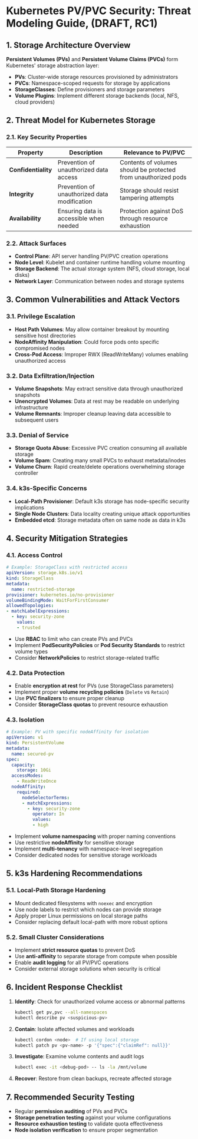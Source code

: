 # Kubernetes PV/PVC Security: Threat Modeling Guide, (DRAFT, RC1)

## 1. Storage Architecture Overview

**Persistent Volumes (PVs)** and **Persistent Volume Claims (PVCs)** form Kubernetes' storage abstraction layer:

- **PVs**: Cluster-wide storage resources provisioned by administrators
- **PVCs**: Namespace-scoped requests for storage by applications
- **StorageClasses**: Define provisioners and storage parameters
- **Volume Plugins**: Implement different storage backends (local, NFS, cloud providers)

## 2. Threat Model for Kubernetes Storage

### 2.1. Key Security Properties

| Property | Description | Relevance to PV/PVC |
|----------|-------------|---------------------|
| **Confidentiality** | Prevention of unauthorized data access | Contents of volumes should be protected from unauthorized pods |
| **Integrity** | Prevention of unauthorized data modification | Storage should resist tampering attempts |
| **Availability** | Ensuring data is accessible when needed | Protection against DoS through resource exhaustion |

### 2.2. Attack Surfaces

- **Control Plane**: API server handling PV/PVC creation operations
- **Node Level**: Kubelet and container runtime handling volume mounting
- **Storage Backend**: The actual storage system (NFS, cloud storage, local disks)
- **Network Layer**: Communication between nodes and storage systems

## 3. Common Vulnerabilities and Attack Vectors

### 3.1. Privilege Escalation

- **Host Path Volumes**: May allow container breakout by mounting sensitive host directories
- **NodeAffinity Manipulation**: Could force pods onto specific compromised nodes
- **Cross-Pod Access**: Improper RWX (ReadWriteMany) volumes enabling unauthorized access

### 3.2. Data Exfiltration/Injection

- **Volume Snapshots**: May extract sensitive data through unauthorized snapshots
- **Unencrypted Volumes**: Data at rest may be readable on underlying infrastructure
- **Volume Remnants**: Improper cleanup leaving data accessible to subsequent users

### 3.3. Denial of Service

- **Storage Quota Abuse**: Excessive PVC creation consuming all available storage
- **Volume Spam**: Creating many small PVCs to exhaust metadata/inodes
- **Volume Churn**: Rapid create/delete operations overwhelming storage controller

### 3.4. k3s-Specific Concerns

- **Local-Path Provisioner**: Default k3s storage has node-specific security implications
- **Single Node Clusters**: Data locality creating unique attack opportunities
- **Embedded etcd**: Storage metadata often on same node as data in k3s

## 4. Security Mitigation Strategies

### 4.1. Access Control

```yaml
# Example: StorageClass with restricted access
apiVersion: storage.k8s.io/v1
kind: StorageClass
metadata:
  name: restricted-storage
provisioner: kubernetes.io/no-provisioner
volumeBindingMode: WaitForFirstConsumer
allowedTopologies:
- matchLabelExpressions:
  - key: security-zone
    values:
    - trusted
```

- Use **RBAC** to limit who can create PVs and PVCs
- Implement **PodSecurityPolicies** or **Pod Security Standards** to restrict volume types
- Consider **NetworkPolicies** to restrict storage-related traffic

### 4.2. Data Protection

- Enable **encryption at rest** for PVs (use StorageClass parameters)
- Implement proper **volume recycling policies** (`Delete` vs `Retain`)
- Use **PVC finalizers** to ensure proper cleanup
- Consider **StorageClass quotas** to prevent resource exhaustion

### 4.3. Isolation

```yaml
# Example: PV with specific nodeAffinity for isolation
apiVersion: v1
kind: PersistentVolume
metadata:
  name: secured-pv
spec:
  capacity:
    storage: 10Gi
  accessModes:
    - ReadWriteOnce
  nodeAffinity:
    required:
      nodeSelectorTerms:
      - matchExpressions:
        - key: security-zone
          operator: In
          values:
          - high
```

- Implement **volume namespacing** with proper naming conventions
- Use restrictive **nodeAffinity** for sensitive storage
- Implement **multi-tenancy** with namespace-level segregation
- Consider dedicated nodes for sensitive storage workloads

## 5. k3s Hardening Recommendations

### 5.1. Local-Path Storage Hardening

- Mount dedicated filesystems with `noexec` and encryption
- Use node labels to restrict which nodes can provide storage
- Apply proper Linux permissions on local storage paths
- Consider replacing default local-path with more robust options

### 5.2. Small Cluster Considerations

- Implement **strict resource quotas** to prevent DoS
- Use **anti-affinity** to separate storage from compute when possible
- Enable **audit logging** for all PV/PVC operations
- Consider external storage solutions when security is critical

## 6. Incident Response Checklist

1. **Identify**: Check for unauthorized volume access or abnormal patterns
   ```bash
   kubectl get pv,pvc --all-namespaces
   kubectl describe pv <suspicious-pv>
   ```

2. **Contain**: Isolate affected volumes and workloads
   ```bash
   kubectl cordon <node>  # If using local storage
   kubectl patch pv <pv-name> -p '{"spec":{"claimRef": null}}'
   ```

3. **Investigate**: Examine volume contents and audit logs
   ```bash
   kubectl exec -it <debug-pod> -- ls -la /mnt/volume
   ```

4. **Recover**: Restore from clean backups, recreate affected storage

## 7. Recommended Security Testing

- Regular **permission auditing** of PVs and PVCs
- **Storage penetration testing** against your volume configurations
- **Resource exhaustion testing** to validate quota effectiveness
- **Node isolation verification** to ensure proper segmentation

